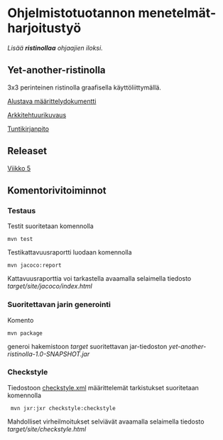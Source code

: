 # Ohjelmistotuotannon menetelmät-harjoitustyö
_Lisää **ristinollaa** ohjaajien iloksi._

## Yet-another-ristinolla
3x3 perinteinen ristinolla graafisella käyttöliittymällä.

[Alustava määrittelydokumentti](/documentation/vaatimusmaarittely.md)

[Arkkitehtuurikuvaus](/documentation/arkkitehtuuri.md)

[Tuntikirjanpito](/documentation/tuntikirjanpito.md)

## Releaset

[Viikko 5](https://github.com/xneme/yet-another-ristinolla/releases/tag/viikko5)

## Komentorivitoiminnot

### Testaus

Testit suoritetaan komennolla

```
mvn test
```

Testikattavuusraportti luodaan komennolla

```
mvn jacoco:report
```

Kattavuusraporttia voi tarkastella avaamalla selaimella tiedosto _target/site/jacoco/index.html_

### Suoritettavan jarin generointi

Komento

```
mvn package
```

generoi hakemistoon _target_ suoritettavan jar-tiedoston _yet-another-ristinolla-1.0-SNAPSHOT.jar_

### Checkstyle

Tiedostoon [checkstyle.xml](https://github.com/xneme/yet-another-ristinolla/blob/master/yet-another-ristinolla/checkstyle.xml) määrittelemät tarkistukset suoritetaan komennolla

```
 mvn jxr:jxr checkstyle:checkstyle
```

Mahdolliset virheilmoitukset selviävät avaamalla selaimella tiedosto _target/site/checkstyle.html_
